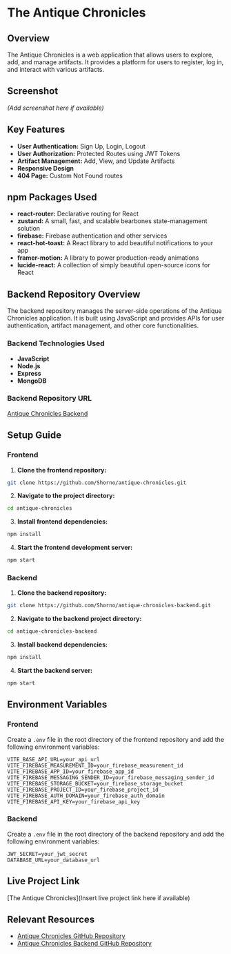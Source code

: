 # The Antique Chronicles

## Overview
The Antique Chronicles is a web application that allows users to explore, add, and manage artifacts. It provides a platform for users to register, log in, and interact with various artifacts.

## Screenshot
*(Add screenshot here if available)*

## Key Features
- **User Authentication:** Sign Up, Login, Logout
- **User Authorization:** Protected Routes using JWT Tokens
- **Artifact Management:** Add, View, and Update Artifacts
- **Responsive Design**
- **404 Page:** Custom Not Found routes

## npm Packages Used
- **react-router:** Declarative routing for React
- **zustand:** A small, fast, and scalable bearbones state-management solution
- **firebase:** Firebase authentication and other services
- **react-hot-toast:** A React library to add beautiful notifications to your app
- **framer-motion:** A library to power production-ready animations
- **lucide-react:** A collection of simply beautiful open-source icons for React

## Backend Repository Overview
The backend repository manages the server-side operations of the Antique Chronicles application. It is built using JavaScript and provides APIs for user authentication, artifact management, and other core functionalities.

### Backend Technologies Used
- **JavaScript**
- **Node.js**
- **Express**
- **MongoDB**

### Backend Repository URL
[Antique Chronicles Backend](https://github.com/Shorno/antique-chronicles-backend)

## Setup Guide

### Frontend
1. **Clone the frontend repository:**
```bash
git clone https://github.com/Shorno/antique-chronicles.git
```

2. **Navigate to the project directory:**
```bash
cd antique-chronicles
```

3. **Install frontend dependencies:**
```bash
npm install
```

4. **Start the frontend development server:**
```bash
npm start
```

### Backend
1. **Clone the backend repository:**
```bash
git clone https://github.com/Shorno/antique-chronicles-backend.git
```

2. **Navigate to the backend project directory:**
```bash
cd antique-chronicles-backend
```

3. **Install backend dependencies:**
```bash
npm install
```

4. **Start the backend server:**
```bash
npm start
```

## Environment Variables

### Frontend
Create a `.env` file in the root directory of the frontend repository and add the following environment variables:

```plaintext
VITE_BASE_API_URL=your_api_url
VITE_FIREBASE_MEASUREMENT_ID=your_firebase_measurement_id
VITE_FIREBASE_APP_ID=your_firebase_app_id
VITE_FIREBASE_MESSAGING_SENDER_ID=your_firebase_messaging_sender_id
VITE_FIREBASE_STORAGE_BUCKET=your_firebase_storage_bucket
VITE_FIREBASE_PROJECT_ID=your_firebase_project_id
VITE_FIREBASE_AUTH_DOMAIN=your_firebase_auth_domain
VITE_FIREBASE_API_KEY=your_firebase_api_key
```

### Backend
Create a `.env` file in the root directory of the backend repository and add the following environment variables:

```plaintext
JWT_SECRET=your_jwt_secret
DATABASE_URL=your_database_url
```

## Live Project Link
[The Antique Chronicles](Insert live project link here if available)

## Relevant Resources
- [Antique Chronicles GitHub Repository](https://github.com/Shorno/antique-chronicles)
- [Antique Chronicles Backend GitHub Repository](https://github.com/Shorno/antique-chronicles-backend)
